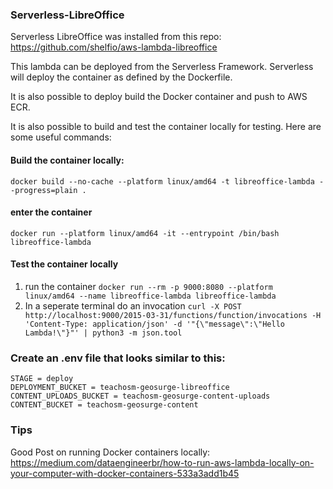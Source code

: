 ### Serverless-LibreOffice

Serverless LibreOffice was installed from this repo: https://github.com/shelfio/aws-lambda-libreoffice

This lambda can be deployed from the Serverless Framework. Serverless will deploy the container as defined by the Dockerfile. 

It is also possible to deploy build the Docker container and push to AWS ECR.

It is also possible to build and test the container locally for testing. Here are some useful commands:

#### Build the container locally:
```
docker build --no-cache --platform linux/amd64 -t libreoffice-lambda --progress=plain .    
```

#### enter the container
```
docker run --platform linux/amd64 -it --entrypoint /bin/bash libreoffice-lambda
```

#### Test the container locally
1. run the container
`
docker run --rm -p 9000:8080 --platform linux/amd64 --name libreoffice-lambda libreoffice-lambda
`
2. In a seperate terminal do an invocation
`
curl -X POST http://localhost:9000/2015-03-31/functions/function/invocations -H 'Content-Type: application/json' -d '"{\"message\":\"Hello Lambda!\"}"' | python3 -m json.tool
`


### Create an .env file that looks similar to this:

```
STAGE = deploy
DEPLOYMENT_BUCKET = teachosm-geosurge-libreoffice
CONTENT_UPLOADS_BUCKET = teachosm-geosurge-content-uploads
CONTENT_BUCKET = teachosm-geosurge-content
```

### Tips

Good Post on running Docker containers locally: https://medium.com/dataengineerbr/how-to-run-aws-lambda-locally-on-your-computer-with-docker-containers-533a3add1b45 
